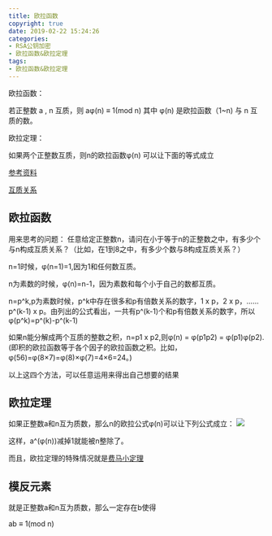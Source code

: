 ```yaml
---
title: 欧拉函数
copyright: true
date: 2019-02-22 15:24:26
categories:
- RSA公钥加密
- 欧拉函数&欧拉定理
tags:
- 欧拉函数&欧拉定理
---
```


欧拉函数：
 
若正整数 a , n 互质，则  aφ(n) ≡ 1(mod n)   其中 φ(n) 是欧拉函数（1~n) 与 n 互质的数。

欧拉定理：

如果两个正整数互质，则n的欧拉函数φ(n) 可以让下面的等式成立

<!--more-->

[参考资料](https://www.kancloud.cn/kancloud/rsa_algorithm/48487)

[互质关系](https://aimasa.github.io/2019/02/22/MutRela/)

## 欧拉函数

用来思考的问题：
任意给定正整数n，请问在小于等于n的正整数之中，有多少个与n构成互质关系？（比如，在1到8之中，有多少个数与8构成互质关系？）

n=1时候，φ(n=1)=1,因为1和任何数互质。

n为素数的时候，φ(n)=n-1，因为素数和每个小于自己的数都互质。

n=p^k,p为素数时候，p^k中存在很多和p有倍数关系的数字，1 x p，2 x p，……p^(k-1) x p。由列出的公式看出，一共有p^(k-1)个和p有倍数关系的数字，所以φ(p^k)=p^(k)-p^(k-1)

如果n能分解成两个互质的整数之积，n=p1 x p2,则φ(n) = φ(p1p2) = φ(p1)φ(p2).(即积的欧拉函数等于各个因子的欧拉函数之积。比如，φ(56)=φ(8×7)=φ(8)×φ(7)=4×6=24。)

以上这四个方法，可以任意运用来得出自己想要的结果

## 欧拉定理

如果正整数a和n互为质数，那么n的欧拉公式φ(n)可以让下列公式成立：
![](Eular.png)

这样，a^(φ(n))减掉1就能被n整除了。

而且，欧拉定理的特殊情况就是[费马小定理](https://aimasa.github.io/2019/02/20/discreteLogarithm/)

## 模反元素

就是正整数a和n互为质数，那么一定存在b使得

ab ≡ 1(mod n)